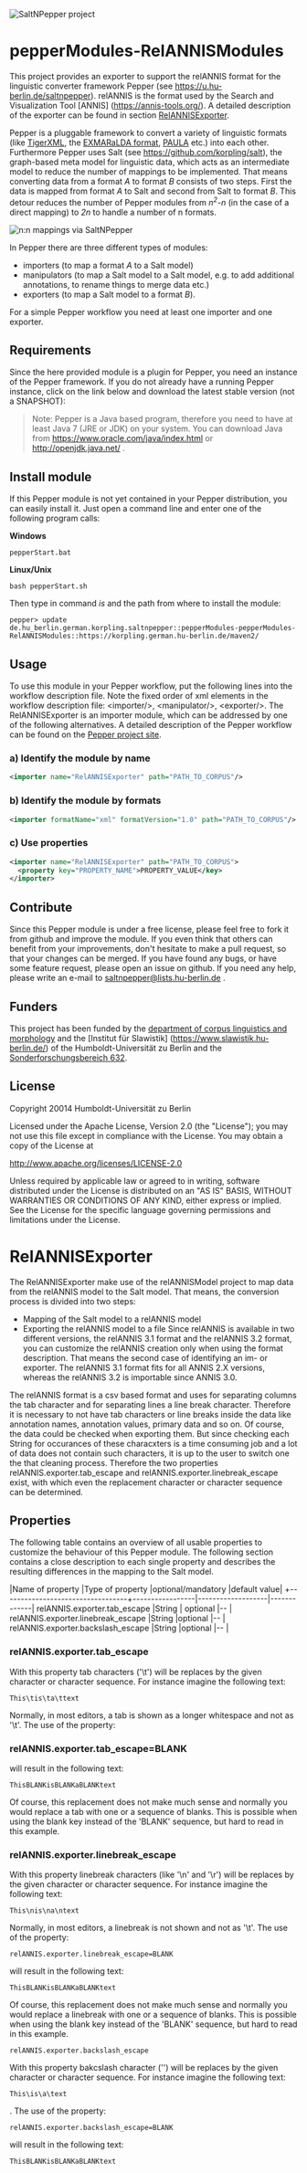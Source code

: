 ![SaltNPepper project](./gh-site/img/SaltNPepper_logo2010.png)
# pepperModules-RelANNISModules
This project provides an exporter to support the relANNIS format for the linguistic converter framework Pepper (see https://u.hu-berlin.de/saltnpepper). relANNIS is the format used by the Search and Visualization Tool [ANNIS] (https://annis-tools.org/). A detailed description of the exporter can be found in section [RelANNISExporter](#details).

Pepper is a pluggable framework to convert a variety of linguistic formats (like [TigerXML](http://www.ims.uni-stuttgart.de/forschung/ressourcen/werkzeuge/TIGERSearch/doc/html/TigerXML.html), the [EXMARaLDA format](http://www.exmaralda.org/), [PAULA](http://www.sfb632.uni-potsdam.de/paula.html) etc.) into each other. Furthermore Pepper uses Salt (see https://github.com/korpling/salt), the graph-based meta model for linguistic data, which acts as an intermediate model to reduce the number of mappings to be implemented. That means converting data from a format _A_ to format _B_ consists of two steps. First the data is mapped from format _A_ to Salt and second from Salt to format _B_. This detour reduces the number of Pepper modules from _n<sup>2</sup>-n_ (in the case of a direct mapping) to _2n_ to handle a number of n formats.

![n:n mappings via SaltNPepper](./gh-site/img/puzzle.png)

In Pepper there are three different types of modules:
* importers (to map a format _A_ to a Salt model)
* manipulators (to map a Salt model to a Salt model, e.g. to add additional annotations, to rename things to merge data etc.)
* exporters (to map a Salt model to a format _B_).

For a simple Pepper workflow you need at least one importer and one exporter.

## Requirements
Since the here provided module is a plugin for Pepper, you need an instance of the Pepper framework. If you do not already have a running Pepper instance, click on the link below and download the latest stable version (not a SNAPSHOT):

> Note:
> Pepper is a Java based program, therefore you need to have at least Java 7 (JRE or JDK) on your system. You can download Java from https://www.oracle.com/java/index.html or http://openjdk.java.net/ .


## Install module
If this Pepper module is not yet contained in your Pepper distribution, you can easily install it. Just open a command line and enter one of the following program calls:

**Windows**
```
pepperStart.bat 
```

**Linux/Unix**
```
bash pepperStart.sh 
```

Then type in command *is* and the path from where to install the module:
```
pepper> update de.hu_berlin.german.korpling.saltnpepper::pepperModules-pepperModules-RelANNISModules::https://korpling.german.hu-berlin.de/maven2/
```

## Usage
To use this module in your Pepper workflow, put the following lines into the workflow description file. Note the fixed order of xml elements in the workflow description file: &lt;importer/>, &lt;manipulator/>, &lt;exporter/>. The RelANNISExporter is an importer module, which can be addressed by one of the following alternatives.
A detailed description of the Pepper workflow can be found on the [Pepper project site](https://u.hu-berlin.de/saltnpepper). 

### a) Identify the module by name

```xml
<importer name="RelANNISExporter" path="PATH_TO_CORPUS"/>
```

### b) Identify the module by formats
```xml
<importer formatName="xml" formatVersion="1.0" path="PATH_TO_CORPUS"/>
```

### c) Use properties
```xml
<importer name="RelANNISExporter" path="PATH_TO_CORPUS">
  <property key="PROPERTY_NAME">PROPERTY_VALUE</key>
</importer>
```

## Contribute
Since this Pepper module is under a free license, please feel free to fork it from github and improve the module. If you even think that others can benefit from your improvements, don't hesitate to make a pull request, so that your changes can be merged.
If you have found any bugs, or have some feature request, please open an issue on github. If you need any help, please write an e-mail to saltnpepper@lists.hu-berlin.de .

## Funders
This project has been funded by the [department of corpus linguistics and morphology](https://www.linguistik.hu-berlin.de/institut/professuren/korpuslinguistik/) and the [Institut für Slawistik] (https://www.slawistik.hu-berlin.de/) of the Humboldt-Universität zu Berlin and the [Sonderforschungsbereich 632](https://www.sfb632.uni-potsdam.de/en/).

## License
  Copyright 20014 Humboldt-Universität zu Berlin

  Licensed under the Apache License, Version 2.0 (the "License");
  you may not use this file except in compliance with the License.
  You may obtain a copy of the License at
 
  http://www.apache.org/licenses/LICENSE-2.0

  Unless required by applicable law or agreed to in writing, software
  distributed under the License is distributed on an "AS IS" BASIS,
  WITHOUT WARRANTIES OR CONDITIONS OF ANY KIND, either express or implied.
  See the License for the specific language governing permissions and
  limitations under the License.


# <a name="details">RelANNISExporter</a>

The RelANNISExporter make use of the relANNISModel project to map data from the relANNIS
model to the Salt model. That means, the conversion process is divided into two steps:
* Mapping of the Salt model to a relANNIS model
* Exporting the relANNIS model to a file
Since relANNIS is available in two different versions, the relANNIS 3.1 format and the relANNIS
3.2 format, you can customize the relANNIS creation only when using the format description. That
means the second case of identifying an im- or exporter. The relANNIS 3.1 format fits for all ANNIS
2.X versions, whereas the relANNIS 3.2 is importable since ANNIS 3.0.

The relANNIS format is a csv based format and uses for separating columns the tab character
and for separating lines a line break character. Therefore it is necessary to not have tab characters
or line breaks inside the data like annotation names, annotation values, primary data and so on.
Of course, the data could be checked when exporting them. But since checking each String for
occurances of these characxters is a time consuming job and a lot of data does not contain such
characters, it is up to the user to switch one the that cleaning process. Therefore the two properties
relANNIS.exporter.tab_escape and relANNIS.exporter.linebreak_escape exist, with which even the
replacement character or character sequence can be determined.

## Properties

The following table contains an overview of all usable
properties to customize the behaviour of this Pepper module. The following section contains a close
description to each single property and describes the resulting differences in the mapping to the Salt
model.

|Name of property                  |Type of property |optional/mandatory |default value|
+----------------------------------+-----------------|-------------------|-------------| 
relANNIS.exporter.tab_escape       |String           | optional          |--           |
relANNIS.exporter.linebreak_escape |String           |optional           |--           |
relANNIS.exporter.backslash_escape |String           |optional           |--           |

### relANNIS.exporter.tab_escape

With this property tab characters ('\t') will be replaces by the given character or character sequence.
For instance imagine the following text:
```
This\tis\ta\ttext
```
Normally, in most editors, a tab is shown as a longer whitespace and not as '\t'. The use of the property:

### relANNIS.exporter.tab_escape=BLANK

will result in the following text:
```
ThisBLANKisBLANKaBLANKtext
```
Of course, this replacement does not make much sense and normally you would replace a tab with one
or a sequence of blanks. This is possible when using the blank key instead of the 'BLANK' sequence,
but hard to read in this example.

### relANNIS.exporter.linebreak_escape

With this property linebreak characters (like '\n' and '\r') will be replaces by the given character or
character sequence. For instance imagine the following text:

```
This\nis\na\ntext
```

Normally, in most editors, a linebreak is not shown and not as '\t'. The use of the property:

```
relANNIS.exporter.linebreak_escape=BLANK
```

will result in the following text:

```
ThisBLANKisBLANKaBLANKtext
```

Of course, this replacement does not make much sense and normally you would replace a linebreak
with one or a sequence of blanks. This is possible when using the blank key instead of the 'BLANK'
sequence, but hard to read in this example.

```
relANNIS.exporter.backslash_escape
```

With this property bakcslash character ('\') will be replaces by the given character or character
sequence. For instance imagine the following text:

```
This\is\a\text
```

. The use of the property:

```
relANNIS.exporter.backslash_escape=BLANK
```

will result in the following text:
```
ThisBLANKisBLANKaBLANKtext
```
